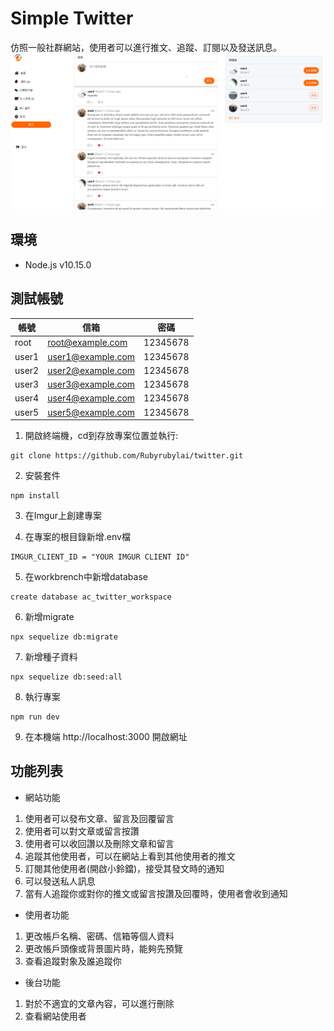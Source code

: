 # Simple Twitter
仿照一般社群網站，使用者可以進行推文、追蹤、訂閱以及發送訊息。
![image](https://github.com/Rubyrubylai/twitter/blob/master/component/twitter.PNG)

## 環境
+ Node.js v10.15.0

## 測試帳號
|帳號|信箱|密碼|
|----|----|----|
|root|root@example.com|12345678|
|user1|user1@example.com|12345678|
|user2|user2@example.com|12345678|
|user3|user3@example.com|12345678|
|user4|user4@example.com|12345678|
|user5|user5@example.com|12345678|

1. 開啟終端機，cd到存放專案位置並執行:
```
git clone https://github.com/Rubyrubylai/twitter.git
```

2. 安裝套件
```
npm install
```

3. 在Imgur上創建專案

4. 在專案的根目錄新增.env檔
```
IMGUR_CLIENT_ID = "YOUR IMGUR CLIENT ID"
```

5. 在workbrench中新增database
```
create database ac_twitter_workspace
```

6. 新增migrate
```
npx sequelize db:migrate
```

7. 新增種子資料
```
npx sequelize db:seed:all
```

8. 執行專案
```
npm run dev
```

9. 在本機端 http://localhost:3000 開啟網址

## 功能列表
+ 網站功能

1. 使用者可以發布文章、留言及回覆留言
2. 使用者可以對文章或留言按讚
3. 使用者可以收回讚以及刪除文章和留言
4. 追蹤其他使用者，可以在網站上看到其他使用者的推文
5. 訂閱其他使用者(開啟小鈴鐺)，接受其發文時的通知
6. 可以發送私人訊息
7. 當有人追蹤你或對你的推文或留言按讚及回覆時，使用者會收到通知

+ 使用者功能

1. 更改帳戶名稱、密碼、信箱等個人資料
2. 更改帳戶頭像或背景圖片時，能夠先預覽
3. 查看追蹤對象及誰追蹤你

+ 後台功能

1. 對於不適宜的文章內容，可以進行刪除
2. 查看網站使用者

